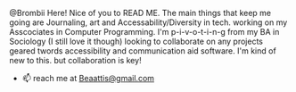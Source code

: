 @Brombii Here! Nice of you to READ ME. 
The main things that keep me going are Journaling, art and Accessability/Diversity in tech. 
working on my Asscociates in Computer Programming. I'm p-i-v-o-t-i-n-g from my BA in Sociology (I still love it though) 
looking to collaborate on any projects geared twords accessibility and communication aid software. I'm kind of new to this. but collaboration is key!
- 📫 reach me at Beaattis@gmail.com

<!---
Brombii/Brombii is a ✨ special ✨ repository because its `README.md` (this file) appears on your GitHub profile.
You can click the Preview link to take a look at your changes.
--->
